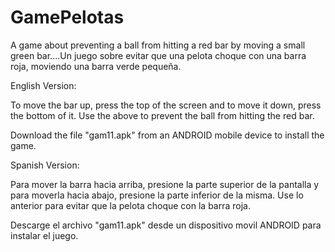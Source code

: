 # GamePelotas

A game about preventing a ball from hitting a red bar by moving a small green bar....Un juego sobre evitar que una pelota choque con una barra roja, moviendo una barra verde pequeña.

English Version:

To move the bar up, press the top of the screen and to move it down, press the bottom of it. Use the above to prevent the ball from hitting the red bar.

Download the file "gam11.apk" from an ANDROID mobile device to install the game.

Spanish Version:

Para mover la barra hacia arriba, presione la parte superior de la pantalla y para moverla hacia abajo, presione la parte inferior de la misma. Use lo anterior  para evitar que la pelota choque con la barra roja. 

Descarge el archivo "gam11.apk" desde un dispositivo movil ANDROID para instalar el juego.
